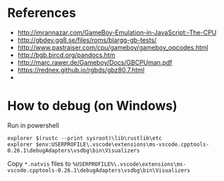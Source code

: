 # References

- http://imrannazar.com/GameBoy-Emulation-in-JavaScript:-The-CPU
- http://gbdev.gg8.se/files/roms/blargg-gb-tests/
- http://www.pastraiser.com/cpu/gameboy/gameboy_opcodes.html
- http://bgb.bircd.org/pandocs.htm
- http://marc.rawer.de/Gameboy/Docs/GBCPUman.pdf
- https://rednex.github.io/rgbds/gbz80.7.html
- 

# How to debug (on Windows)

Run in powershell

```
explorer $(rustc --print sysroot)\lib\rustlib\etc
explorer $env:USERPROFILE\.vscode\extensions\ms-vscode.cpptools-0.26.1\debugAdapters\vsdbg\bin\Visualizers
```

Copy `*.natvis` files to `%USERPROFILE%\.vscode\extensions\ms-vscode.cpptools-0.26.1\debugAdapters\vsdbg\bin\Visualizers`
